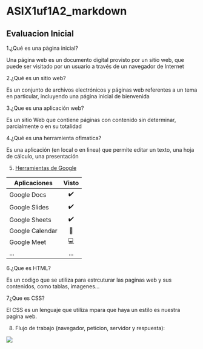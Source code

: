 # ASIX1uf1A2_markdown
## Evaluacion Inicial
1.¿Qué es una pàgina inicial?

Una página web es un documento digital provisto por un sitio web, que puede ser visitado por un usuario a través de un navegador de Internet

2.¿Qué es un sitio web?

Es un conjunto de archivos electrónicos y páginas web referentes a un tema en particular, incluyendo una página inicial de bienvenida 

3.¿Que es una aplicación web?

Es un sitio Web que contiene páginas con contenido sin determinar, parcialmente o en su totalidad

4.¿Qué es una herramienta ofimatica?

Es una aplicación (en local o en linea) que permite editar un texto, una hoja de cálculo, una
presentación

5. [Herramientas de Google](https://www.google.com/intl/es-419/chrome/browser-tools/)

|Aplicaciones|Visto|
|--------------|:--------:|
|Google Docs| ✔️|
|Google Slides|✔️|
|Google Sheets|✔️|
|Google Calendar|📅|
|Google Meet|💻|
|...|...|

6.¿Que es HTML?

Es un codigo que se utiliza para estrcuturar las paginas web y sus contenidos, como tablas, imagenes...
<!DOCTYPE html>
<html lang="en">
<head>
    <meta charset="UTF-8">
    <meta http-equiv="X-UA-Compatible" content="IE=edge">
    <meta name="viewport" content="with=device-width, initial-scale=1.0">
    <title>Document</title>
</head>
<body>


</body>
</html>

7¿Que es CSS?

El CSS es un lenguaje que utiliza mpara que haya un estilo es nuestra pagina web.

8. Flujo de trabajo (navegador, peticion, servidor y respuesta):

<img src="C:\repositorio_markdwon\ASIX1uf1A2_markdown\Captura de pantalla 2023-10-04 133455.png">


